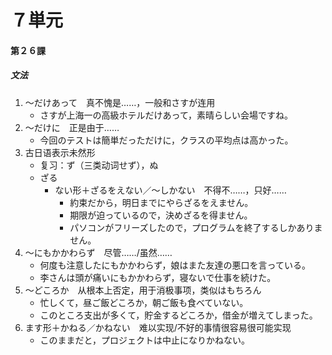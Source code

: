 # ７単元
#### 第２６課
##### 文法
1. ～だけあって　真不愧是……，一般和さすが连用
	- さすが上海一の高級ホテルだけあって，素晴らしい会場ですね。
1. ～だけに　正是由于……
	- 今回のテストは簡単だっただけに，クラスの平均点は高かった。
1. 古日语表示未然形
	- 复习：ず（三类动词せず），ぬ
	- ざる
		- ない形＋ざるをえない／～しかない　不得不……，只好……
			- 約束だから，明日までにやらざるをえません。
			- 期限が迫っているので，決めざるを得ません。
			- パソコンがフリーズしたので，プログラムを終了するしかありません。
1. ～にもかかわらず　尽管……/虽然……
	- 何度も注意したにもかかわらず，娘はまた友達の悪口を言っている。
	- 李さんは頭が痛いにもかかわらず，寝ないで仕事を続けた。
1. ～どころか　从根本上否定，用于消极事项，类似はもちろん
	- 忙しくて，昼ご飯どころか，朝ご飯も食べていない。
	- このところ支出が多くて，貯金するどころか，借金が増えてしまった。
1. ます形＋かねる／かねない　难以实现/不好的事情很容易很可能实现
	- このままだと，プロジェクトは中止になりかねない。